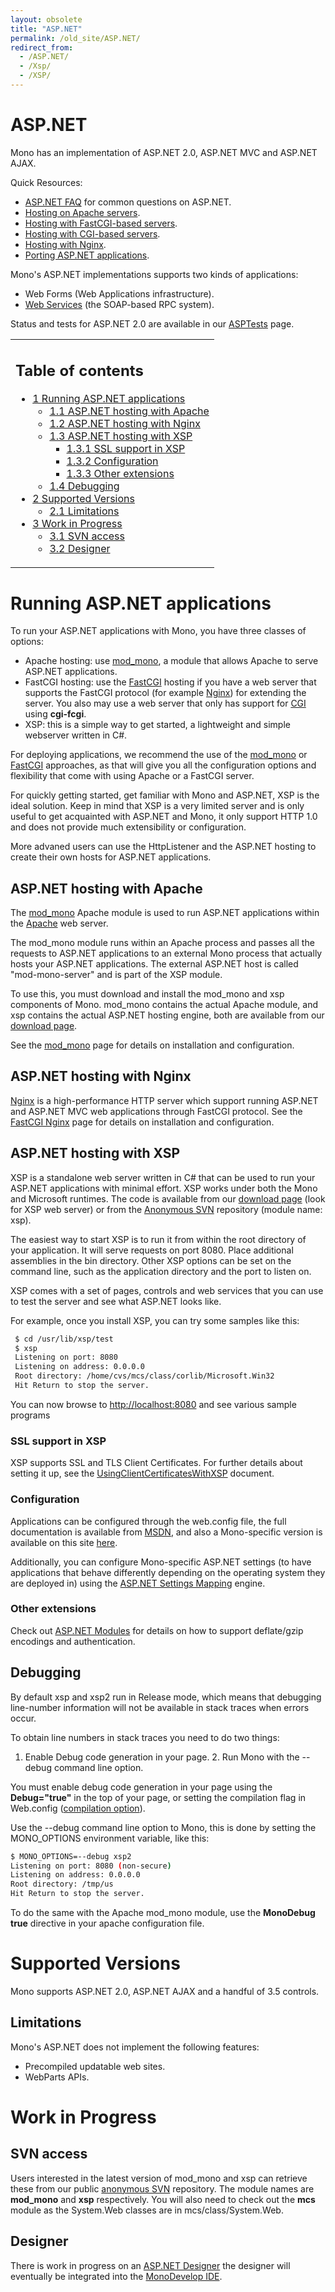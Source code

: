 ```yaml
---
layout: obsolete
title: "ASP.NET"
permalink: /old_site/ASP.NET/
redirect_from:
  - /ASP.NET/
  - /Xsp/
  - /XSP/
---
```


ASP.NET
=======

 Mono has an implementation of ASP.NET 2.0, ASP.NET MVC and ASP.NET AJAX.

Quick Resources:

-   [ASP.NET FAQ]({{site.github.url}}/old_site/FAQ:_ASP.NET "FAQ: ASP.NET") for common questions on ASP.NET.
-   [Hosting on Apache servers]({{site.github.url}}/old_site/Mod_mono "Mod mono").
-   [Hosting with FastCGI-based servers]({{site.github.url}}/old_site/FastCGI "FastCGI").
-   [Hosting with CGI-based servers]({{site.github.url}}/old_site/CGI "CGI").
-   [Hosting with Nginx]({{site.github.url}}/old_site/FastCGI_Nginx "FastCGI Nginx").
-   [Porting ASP.NET applications]({{site.github.url}}/old_site/Guide:_Porting_ASP.NET_Applications "Guide: Porting ASP.NET Applications").

Mono's ASP.NET implementations supports two kinds of applications:

-   Web Forms (Web Applications infrastructure).
-   [Web Services]({{site.github.url}}/old_site/Web_Services "Web Services") (the SOAP-based RPC system).

Status and tests for ASP.NET 2.0 are available in our [ASPTests]({{site.github.url}}/old_site/ASPTests "ASPTests") page.

<table>
<col width="100%" />
<tbody>
<tr class="odd">
<td align="left"><h2>Table of contents</h2>
<ul>
<li><a href="#running-aspnet-applications">1 Running ASP.NET applications</a>
<ul>
<li><a href="#aspnet-hosting-with-apache">1.1 ASP.NET hosting with Apache</a></li>
<li><a href="#aspnet-hosting-with-nginx">1.2 ASP.NET hosting with Nginx</a></li>
<li><a href="#aspnet-hosting-with-xsp">1.3 ASP.NET hosting with XSP</a>
<ul>
<li><a href="#ssl-support-in-xsp">1.3.1 SSL support in XSP</a></li>
<li><a href="#configuration">1.3.2 Configuration</a></li>
<li><a href="#other-extensions">1.3.3 Other extensions</a></li>
</ul></li>
<li><a href="#debugging">1.4 Debugging</a></li>
</ul></li>
<li><a href="#supported-versions">2 Supported Versions</a>
<ul>
<li><a href="#limitations">2.1 Limitations</a></li>
</ul></li>
<li><a href="#work-in-progress">3 Work in Progress</a>
<ul>
<li><a href="#svn-access">3.1 SVN access</a></li>
<li><a href="#designer">3.2 Designer</a></li>
</ul></li>
</ul></td>
</tr>
</tbody>
</table>

Running ASP.NET applications
============================

To run your ASP.NET applications with Mono, you have three classes of options:

-   Apache hosting: use [mod\_mono]({{site.github.url}}/old_site/Mod_mono "Mod mono"), a module that allows Apache to serve ASP.NET applications.
-   FastCGI hosting: use the [FastCGI]({{site.github.url}}/old_site/FastCGI "FastCGI") hosting if you have a web server that supports the FastCGI protocol (for example [Nginx]({{site.github.url}}/old_site/FastCGI_Nginx "FastCGI Nginx")) for extending the server. You also may use a web server that only has support for [CGI]({{site.github.url}}/old_site/CGI "CGI") using **cgi-fcgi**.
-   XSP: this is a simple way to get started, a lightweight and simple webserver written in C\#.

For deploying applications, we recommend the use of the [mod\_mono]({{site.github.url}}/old_site/Mod_mono "Mod mono") or [FastCGI]({{site.github.url}}/old_site/FastCGI "FastCGI") approaches, as that will give you all the configuration options and flexibility that come with using Apache or a FastCGI server.

For quickly getting started, get familiar with Mono and ASP.NET, XSP is the ideal solution. Keep in mind that XSP is a very limited server and is only useful to get acquainted with ASP.NET and Mono, it only support HTTP 1.0 and does not provide much extensibility or configuration.

More advaned users can use the HttpListener and the ASP.NET hosting to create their own hosts for ASP.NET applications.

ASP.NET hosting with Apache
---------------------------

The [mod\_mono]({{site.github.url}}/old_site/Mod_mono "Mod mono") Apache module is used to run ASP.NET applications within the [Apache](http://httpd.apache.org) web server.

The mod\_mono module runs within an Apache process and passes all the requests to ASP.NET applications to an external Mono process that actually hosts your ASP.NET applications. The external ASP.NET host is called "mod-mono-server" and is part of the XSP module.

To use this, you must download and install the mod\_mono and xsp components of Mono. mod\_mono contains the actual Apache module, and xsp contains the actual ASP.NET hosting engine, both are available from our [download page]({{site.github.url}}/old_site/Downloads "Downloads").

See the [mod\_mono]({{site.github.url}}/old_site/Mod_mono "Mod mono") page for details on installation and configuration.

ASP.NET hosting with Nginx
--------------------------

[Nginx](http://wiki.nginx.org/) is a high-performance HTTP server which support running ASP.NET and ASP.NET MVC web applications through FastCGI protocol. See the [FastCGI Nginx]({{site.github.url}}/FastCGI_Nginx) page for details on installation and configuration.

ASP.NET hosting with XSP
------------------------

XSP is a standalone web server written in C\# that can be used to run your ASP.NET applications with minimal effort. XSP works under both the Mono and Microsoft runtimes. The code is available from our [download page]({{site.github.url}}/old_site/Downloads "Downloads") (look for XSP web server) or from the [Anonymous SVN]({{site.github.url}}/old_site/SourceCodeRepository) repository (module name: xsp).

The easiest way to start XSP is to run it from within the root directory of your application. It will serve requests on port 8080. Place additional assemblies in the bin directory. Other XSP options can be set on the command line, such as the application directory and the port to listen on.

XSP comes with a set of pages, controls and web services that you can use to test the server and see what ASP.NET looks like.

For example, once you install XSP, you can try some samples like this:

``` bash
 $ cd /usr/lib/xsp/test
 $ xsp
 Listening on port: 8080
 Listening on address: 0.0.0.0
 Root directory: /home/cvs/mcs/class/corlib/Microsoft.Win32
 Hit Return to stop the server.
```

You can now browse to <http://localhost:8080> and see various sample programs

### SSL support in XSP

XSP supports SSL and TLS Client Certificates. For further details about setting it up, see the [UsingClientCertificatesWithXSP]({{site.github.url}}/old_site/UsingClientCertificatesWithXSP "UsingClientCertificatesWithXSP") document.

### Configuration

Applications can be configured through the web.config file, the full documentation is available from [MSDN](http://msdn2.microsoft.com/en-us/library/b5ysx397.aspx), and also a Mono-specific version is available on this site [here]({{site.github.url}}/old_site/Config_system.web "Config system.web").

Additionally, you can configure Mono-specific ASP.NET settings (to have applications that behave differently depending on the operating system they are deployed in) using the [ASP.NET Settings Mapping]({{site.github.url}}/old_site/ASP.NET_Settings_Mapping "ASP.NET Settings Mapping") engine.

### Other extensions

Check out [ASP.NET Modules]({{site.github.url}}/old_site/ASP.NET_Modules "ASP.NET Modules") for details on how to support deflate/gzip encodings and authentication.

Debugging
---------

By default xsp and xsp2 run in Release mode, which means that debugging line-number information will not be available in stack traces when errors occur.

To obtain line numbers in stack traces you need to do two things:

1. Enable Debug code generation in your page. 2. Run Mono with the --debug command line option.

You must enable debug code generation in your page using the **Debug="true"** in the top of your page, or setting the compilation flag in Web.config ([compilation option]({{site.github.url}}/old_site/Config#3ccompilation3e "Config")).

Use the --debug command line option to Mono, this is done by setting the MONO\_OPTIONS environment variable, like this:

``` bash
$ MONO_OPTIONS=--debug xsp2
Listening on port: 8080 (non-secure)
Listening on address: 0.0.0.0
Root directory: /tmp/us
Hit Return to stop the server.
```

To do the same with the Apache mod\_mono module, use the **MonoDebug true** directive in your apache configuration file.

Supported Versions
==================

Mono supports ASP.NET 2.0, ASP.NET AJAX and a handful of 3.5 controls.

Limitations
-----------

Mono's ASP.NET does not implement the following features:

-   Precompiled updatable web sites.
-   WebParts APIs.

Work in Progress
================

SVN access
----------

Users interested in the latest version of mod\_mono and xsp can retrieve these from our public [anonymous SVN]({{site.github.url}}/old_site/SourceCodeRepository) repository. The module names are **mod\_mono** and **xsp** respectively. You will also need to check out the **mcs** module as the System.Web classes are in mcs/class/System.Web.

Designer
--------

There is work in progress on an [ASP.NET Designer]({{site.github.url}}/old_site/ASP.NET_Visual_Designer) the designer will eventually be integrated into the [MonoDevelop IDE]({{site.github.url}}/old_site/Development_Environments).


